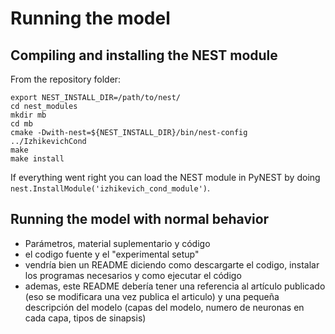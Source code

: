

# Running the model

## Compiling and installing the NEST module

From the repository folder:

```
export NEST_INSTALL_DIR=/path/to/nest/
cd nest_modules
mkdir mb
cd mb
cmake -Dwith-nest=${NEST_INSTALL_DIR}/bin/nest-config ../IzhikevichCond
make
make install
```

If everything went right you can load the NEST module in PyNEST by doing `nest.InstallModule('izhikevich_cond_module')`.



## Running the model with normal behavior





- Parámetros, material suplementario y código
- el codigo fuente y el "experimental setup"
- vendría bien un README diciendo como descargarte el codigo, instalar los programas necesarios y como ejecutar el código
- ademas, este README debería tener una referencia al artículo publicado (eso se modificara una vez publica el articulo) y una pequeña descripción del modelo (capas del modelo, numero de neuronas en cada capa, tipos de sinapsis)
